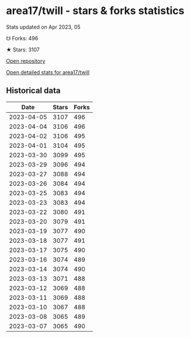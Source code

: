 # area17/twill - stars & forks statistics

Stats updated on Apr 2023, 05

☋ Forks: 496

★ Stars: 3107

[Open repository](https://github.com/area17/twill)

[Open detailed stats for area17/twill](https://reviewgithub.com/rep/area17/twill)

## Historical data
| Date | Stars | Forks |
|------|-------|-------|
| 2023-04-05 | 3107 | 496 | 
| 2023-04-04 | 3106 | 496 | 
| 2023-04-02 | 3106 | 495 | 
| 2023-04-01 | 3104 | 495 | 
| 2023-03-30 | 3099 | 495 | 
| 2023-03-29 | 3096 | 494 | 
| 2023-03-27 | 3088 | 494 | 
| 2023-03-26 | 3084 | 494 | 
| 2023-03-25 | 3083 | 494 | 
| 2023-03-23 | 3083 | 494 | 
| 2023-03-22 | 3080 | 491 | 
| 2023-03-20 | 3079 | 491 | 
| 2023-03-19 | 3077 | 490 | 
| 2023-03-18 | 3077 | 491 | 
| 2023-03-17 | 3075 | 490 | 
| 2023-03-16 | 3074 | 489 | 
| 2023-03-14 | 3074 | 490 | 
| 2023-03-13 | 3071 | 488 | 
| 2023-03-12 | 3069 | 488 | 
| 2023-03-11 | 3069 | 488 | 
| 2023-03-10 | 3067 | 488 | 
| 2023-03-08 | 3065 | 489 | 
| 2023-03-07 | 3065 | 490 | 

